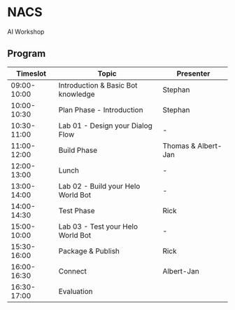 # NACS
AI Workshop

## Program

Timeslot|Topic|Presenter
------|-----------|----
09:00-10:00| Introduction & Basic Bot knowledge| Stephan
10:00-10:30| Plan Phase - Introduction | Stephan
10:30-11:00| Lab 01 - Design your Dialog Flow | -
11:00-12:00| Build Phase | Thomas & Albert-Jan
12:00-13:00| Lunch|-
13:00-14:00| Lab 02 - Build your Helo World Bot | -
14:00-14:30| Test Phase | Rick
15:00-10:00| Lab 03 - Test your Helo World Bot | -
15:30-16:00| Package & Publish| Rick
16:00-16:30| Connect | Albert-Jan 
16:30-17:00| Evaluation 
